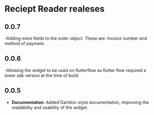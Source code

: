# Reciept Reader realeses

## 0.0.7

-Adding more fields to the order object. These are: Invoice number and method of payment.

## 0.0.6

-Allowing the widget to be used on flutterflow as flutter flow required a lower sdk version at the time of build

## 0.0.5

- **Documentation**: Added Dartdoc-style documentation, improving the readability and usability of the widget.
  